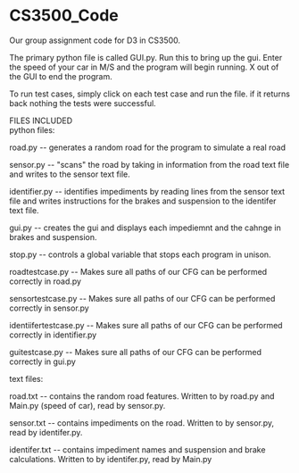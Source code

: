 # CS3500_Code
Our group assignment code for D3 in CS3500. 

The primary python file is called GUI.py. 
Run this to bring up the gui.
Enter the speed of your car in M/S and the program will begin running.
X out of the GUI to end the program.

To run test cases, simply click on each test case and run the file. if it returns back nothing the tests were successful.

 FILES INCLUDED  
 python files:
 
  road.py -- generates a random road for the program to simulate a real road
  
  sensor.py -- "scans" the road by taking in information from the road text file and writes to the sensor text file.
  
  identifier.py -- identifies impediments by reading lines from the sensor text file and writes instructions for the brakes and suspension to the identifer text file.
  
  gui.py -- creates the gui and displays each impediemnt and the cahnge in brakes and suspension.
  
  stop.py -- controls a global variable that stops each program in unison.
  
  
  roadtestcase.py -- Makes sure all paths of our CFG can be performed correctly in road.py
  
  sensortestcase.py -- Makes sure all paths of our CFG can be performed correctly in sensor.py
  
  identiifertestcase.py -- Makes sure all paths of our CFG can be performed correctly in identifier.py
  
  guitestcase.py -- Makes sure all paths of our CFG can be performed correctly in gui.py
  
 
 text files:
 
  road.txt -- contains the random road features. Written to by road.py and Main.py (speed of car), read by sensor.py.
  
  sensor.txt -- contains impediments on the road. Written to by sensor.py, read by identifer.py.
  
  identifer.txt -- contains impediment names and suspension and brake calculations. Written to by identifer.py, read by Main.py
 
